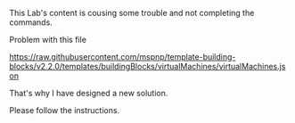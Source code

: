 This Lab's content is cousing some trouble and not completing the commands. 

Problem with this file 

https://raw.githubusercontent.com/mspnp/template-building-blocks/v2.2.0/templates/buildingBlocks/virtualMachines/virtualMachines.json

That's why I have designed a new solution.

Please follow the instructions.

